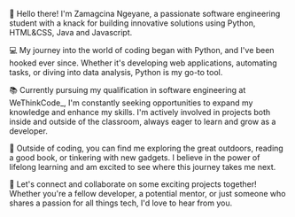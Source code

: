 👋 Hello there! I'm Zamagcina Ngeyane, a passionate software engineering student with a knack for building innovative solutions using Python, HTML&CSS, Java and Javascript.

💻 My journey into the world of coding began with Python, and I've been hooked ever since. Whether it's developing web applications, automating tasks, or diving into data analysis, Python is my go-to tool.

📚 Currently pursuing my qualification in software engineering at WeThinkCode_, I'm constantly seeking opportunities to expand my knowledge and enhance my skills. I'm actively involved in projects both inside and outside of the classroom, always eager to learn and grow as a developer.

🌱 Outside of coding, you can find me exploring the great outdoors, reading a good book, or tinkering with new gadgets. I believe in the power of lifelong learning and am excited to see where this journey takes me next.

🤝 Let's connect and collaborate on some exciting projects together! Whether you're a fellow developer, a potential mentor, or just someone who shares a passion for all things tech, I'd love to hear from you.


<!---
zamange/zamange is a ✨ special ✨ repository because its `README.md` (this file) appears on your GitHub profile.
You can click the Preview link to take a look at your changes.
--->
